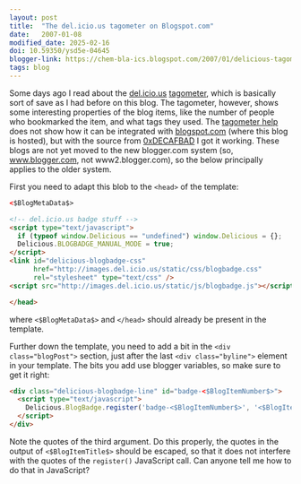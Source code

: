 ```yaml
---
layout: post
title:  "The del.icio.us tagometer on Blogspot.com"
date:   2007-01-08
modified_date: 2025-02-16
doi: 10.59350/ysd5e-04645
blogger-link: https://chem-bla-ics.blogspot.com/2007/01/delicious-tagometer-on-blogspotcom.html
tags: blog
---
```


Some days ago I read about the [del.icio.us](http://del.icio.us/)
[tagometer](http://blog.del.icio.us/blog/2006/12/the_new_and_tag.html#more), which
is basically sort of save as I had before on this blog. The tagometer, however,
shows some interesting properties of the blog items, like the number of people who
bookmarked the item, and what tags they used. The
[tagometer help](http://del.icio.us/help/tagometer) does not show how it can be
integrated with [blogspot.com](http://www.blogspot.com/) (where this blog is hosted),
but with the source from [0xDECAFBAD](http://decafbad.com/blog/) I got it working.
These blogs are not yet moved to the new blogger.com system (so, www.blogger.com,
not www2.blogger.com), so the below principally applies to the older system.

First you need to adapt this blob to the `<head>` of the template:

```html
<$BlogMetaData$>

<!-- del.icio.us badge stuff -->
<script type="text/javascript">
  if (typeof window.Delicious == "undefined") window.Delicious = {};
  Delicious.BLOGBADGE_MANUAL_MODE = true;
</script>
<link id="delicious-blogbadge-css" 
      href="http://images.del.icio.us/static/css/blogbadge.css"
      rel="stylesheet" type="text/css" />
<script src="http://images.del.icio.us/static/js/blogbadge.js"></script>

</head>
```

where `<$BlogMetaData$>` and `</head>` should already be present in the template.

Further down the template, you need to add a bit in the `<div class="blogPost">`
section, just after the last `<div class="byline">` element in your template.
The bits you add use blogger variables, so make sure to get it right:

```html
<div class="delicious-blogbadge-line" id="badge-<$BlogItemNumber$>">
  <script type="text/javascript">
    Delicious.BlogBadge.register('badge-<$BlogItemNumber$>', '<$BlogItemPermalinkURL$>', "<$BlogItemTitle$>");
  </script>
</div>
```

Note the quotes of the third argument. Do this properly, the quotes in the output
of `<$BlogItemTitle$>` should be escaped, so that it does not interfere with the
quotes of the `register()` JavaScript call. Can anyone tell me how to do that
in JavaScript?

